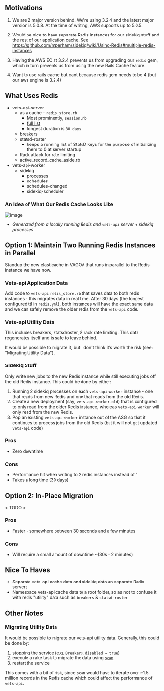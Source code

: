 ## Motivations
1. We are 2 major version behind. We're using 3.2.4 and the latest major version is 5.0.8. At the time of writing, AWS supports up to 5.0.5.
2. Would be nice to have separate Redis instances for our sidekiq stuff and the rest of our application cache. See https://github.com/mperham/sidekiq/wiki/Using-Redis#multiple-redis-instances
3. Having the AWS EC at 3.2.4 prevents us from upgrading our `redis` gem, which in turn prevents us from using the new Rails Cache feature.

3. Want to use rails cache but cant because redis gem needs to be 4 (but our aws engine is 3.2.4)


## What Uses Redis
- vets-api-server
  - as a cache - `redis_store.rb`
    - Most prominently, `session.rb`
    - [full list](https://github.com/department-of-veterans-affairs/vets-api/blob/master/config/redis.yml)
    - longest duration is `30 days`
  - breakers
  - statsd-roster
    - keeps a running list of StatsD keys for the purpose of initializing them to 0 at server startup
  - Rack attack for rate limiting
  - active_record_cache_aside.rb
- vets-api-worker
  - sidekiq
    - processes
    - schedules
    - schedules-changed
    - sidekiq-scheduler
    
### An Idea of What Our Redis Cache Looks Like

![image](https://user-images.githubusercontent.com/3077884/79758846-eb9bc080-82eb-11ea-8e5e-5d54db785fba.png)

* _Generated from a locally running Redis and `vets-api` server + sidekiq processes_


## Option 1: Maintain Two Running Redis Instances in Parallel

Standup the new elasticache in VAGOV that runs in parallel to the Redis instance we have now.

### Vets-api Application Data

Add code to `vets-api` `redis_store.rb` that saves data to both redis instances - this migrates data in real time. After 30 days (the longest configured ttl in `redis.yml`), both instances will have the exact same data and we can safely remove the older redis from the `vets-api` code.

### Vets-api Utility Data

This includes breakers, statsdroster, & rack rate limiting. This data regenerates itself and is safe to leave behind.

It would be possible to migrate it, but I don't think it's worth the risk (see: "Migrating Utility Data").

### Sidekiq Stuff

Only write new jobs to the new Redis instance while still executing jobs off the old Redis instance. This could be done by either:

1. Running 2 sidekiq processes on each `vets-api-worker` instance - one that reads from new Redis and one that reads from the old Redis.
2. Create a new deployment (say, `vets-api-worker-old`) that is configured to only read from the older Redis instance, whereas `vets-api-worker` will only read from the new Redis.
3. Pop an existing `vets-api-worker` instance out of the ASG so that it continues to process jobs from the old Redis (but it will not get updated `vets-api` code)

### Pros
- Zero downtime

### Cons
- Performance hit when writing to 2 redis instances instead of 1
- Takes a long time (30 days)

## Option 2: In-Place Migration

< TODO >

### Pros
- Faster - somewhere between 30 seconds and a few minutes

### Cons
- Will require a small amount of downtime ~(30s - 2 minutes)

## Nice To Haves
- Separate vets-api cache data and sidekiq data on separate Redis servers
- Namespace vets-api cache data to a root folder, so as not to confuse it with redis "utility" data such as `breakers` & `statsd-roster`


## Other Notes

### Migrating Utility Data
It would be possible to migrate our vets-api utility data. Generally, this could be done by: 

1. stopping the service (e.g. `Breakers.disabled = true`)
2. execute a rake task to migrate the data using [`scan`](https://redis.io/commands/scan)
3. restart the service

This comes with a bit of risk, since `scan` would have to iterate over ~1.5 million records in the Redis cache which could affect the performance of `vets-api`.
